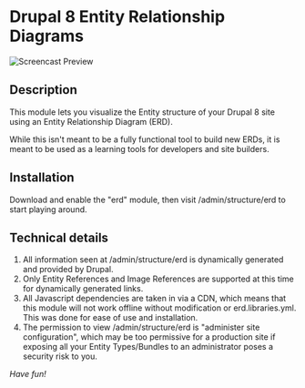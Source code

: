 # Drupal 8 Entity Relationship Diagrams

![Screencast Preview](http://i.imgur.com/AzIEyhL.gif)

## Description

This module lets you visualize the Entity structure of your Drupal 8 site using an Entity Relationship Diagram (ERD). 

While this isn't meant to be a fully functional tool to build new ERDs, it is meant to be used as a learning tools for developers and site builders.

## Installation

Download and enable the "erd" module, then visit /admin/structure/erd to start playing around.

## Technical details

1. All information seen at /admin/structure/erd is dynamically generated and provided by Drupal.
1. Only Entity References and Image References are supported at this time for dynamically generated links.
1. All Javascript dependencies are taken in via a CDN, which means that this module will not work offline without modification or erd.libraries.yml. This was done for ease of use and installation.
1. The permission to view /admin/structure/erd is "administer site configuration", which may be too permissive for a production site if exposing all your Entity Types/Bundles to an administrator poses a security risk to you.

*Have fun!*
